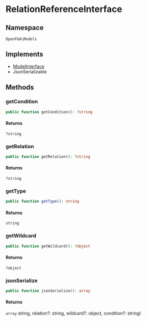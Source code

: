 # RelationReferenceInterface


## Namespace
`OpenFGA\Models`

## Implements
* [ModelInterface](Models/ModelInterface.md)
* JsonSerializable



## Methods
### getCondition


```php
public function getCondition(): ?string
```



#### Returns
`?string`

### getRelation


```php
public function getRelation(): ?string
```



#### Returns
`?string`

### getType


```php
public function getType(): string
```



#### Returns
`string`

### getWildcard


```php
public function getWildcard(): ?object
```



#### Returns
`?object`

### jsonSerialize


```php
public function jsonSerialize(): array
```



#### Returns
`array`
 string, relation?: string, wildcard?: object, condition?: string}

